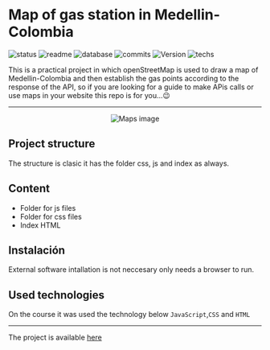 # Map of gas station in Medellin-Colombia

![status](https://img.shields.io/badge/status-running-green.svg?colorB=00C106) ![readme](https://img.shields.io/badge/readme-OK-green.svg?colorB=00C106) ![database](https://img.shields.io/badge/database-none-green.svg?colorB=00C106) ![commits](https://img.shields.io/badge/commits-8-blue.svg) ![Version](https://img.shields.io/badge/tag-v1.0-orange.svg)
![techs](https://img.shields.io/badge/techs-javascript—css—html—boostrap-yellow.svg)

This is a practical project in which openStreetMap is used to draw a map of Medellin-Colombia and then establish the gas points according to the response of the API, so if you are looking for a guide to make APis calls or use maps in your website this repo is for you...:wink:

---

<p align="center">
  <img alt="Maps image" src="https://images-projects.s3-sa-east-1.amazonaws.com/Map_app.png">
</p>

## Project structure
 The structure is clasic it has the folder css, js and index as always.



## Content
- Folder for js files
- Folder for css files
- Index HTML




## Instalación
External software intallation is not neccesary only needs a browser to run.


## Used technologies
On the course it was used the technology below
`JavaScript`,`CSS` and `HTML`
___
The project is available [here](https://andrewakosta.github.io/mapsAPI)

